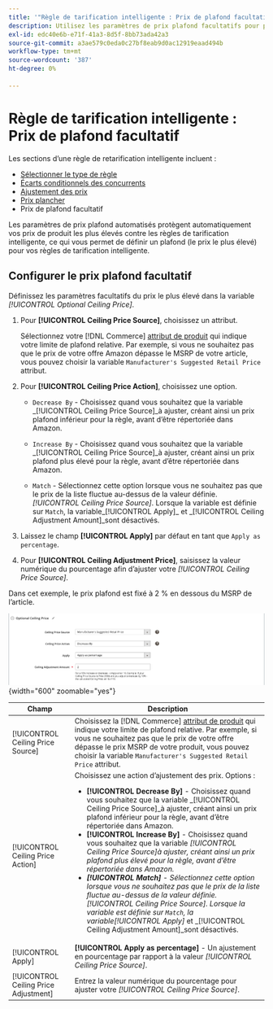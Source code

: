 ```yaml
---
title: '"Règle de tarification intelligente : Prix de plafond facultatif'''
description: Utilisez les paramètres de prix plafond facultatifs pour protéger votre prix de produit le plus élevé contre les règles de tarification intelligente qui gèrent vos listes Amazon.
exl-id: edc40e6b-e71f-41a3-8d5f-8bb73ada42a3
source-git-commit: a3ae579c0eda0c27bf8eab9d0ac12919eaad494b
workflow-type: tm+mt
source-wordcount: '387'
ht-degree: 0%

---
```


# Règle de tarification intelligente : Prix de plafond facultatif

Les sections d’une règle de retarification intelligente incluent :

- [Sélectionner le type de règle](./intelligent-repricing-rules.md)
- [Écarts conditionnels des concurrents](./competitor-conditional-variances.md)
- [Ajustement des prix](./price-adjustment.md)
- [Prix plancher](./floor-price.md)
- Prix de plafond facultatif

Les paramètres de prix plafond automatisés protègent automatiquement vos prix de produit les plus élevés contre les règles de tarification intelligente, ce qui vous permet de définir un plafond (le prix le plus élevé) pour vos règles de tarification intelligente.

## Configurer le prix plafond facultatif

Définissez les paramètres facultatifs du prix le plus élevé dans la variable _[!UICONTROL Optional Ceiling Price]_.

1. Pour **[!UICONTROL Ceiling Price Source]**, choisissez un attribut.

   Sélectionnez votre [!DNL Commerce] [attribut de produit](https://experienceleague.adobe.com/docs/commerce-admin/catalog/product-attributes/product-attributes.html) qui indique votre limite de plafond relative. Par exemple, si vous ne souhaitez pas que le prix de votre offre Amazon dépasse le MSRP de votre article, vous pouvez choisir la variable `Manufacturer's Suggested Retail Price` attribut.

1. Pour **[!UICONTROL Ceiling Price Action]**, choisissez une option.

   - `Decrease By` - Choisissez quand vous souhaitez que la variable _[!UICONTROL Ceiling Price Source]_à ajuster, créant ainsi un prix plafond inférieur pour la règle, avant d’être répertoriée dans Amazon.

   - `Increase By` - Choisissez quand vous souhaitez que la variable _[!UICONTROL Ceiling Price Source]_à ajuster, créant ainsi un prix plafond plus élevé pour la règle, avant d’être répertoriée dans Amazon.

   - `Match` - Sélectionnez cette option lorsque vous ne souhaitez pas que le prix de la liste fluctue au-dessus de la valeur définie. _[!UICONTROL Ceiling Price Source]_. Lorsque la variable est définie sur `Match`, la variable_[!UICONTROL Apply]_ et _[!UICONTROL Ceiling Adjustment Amount]_sont désactivés.

1. Laissez le champ **[!UICONTROL Apply]** par défaut en tant que `Apply as percentage`.

1. Pour **[!UICONTROL Ceiling Adjustment Price]**, saisissez la valeur numérique du pourcentage afin d’ajuster votre _[!UICONTROL Ceiling Price Source]_.

Dans cet exemple, le prix plafond est fixé à 2 % en dessous du MSRP de l’article.

![Règle de retarification intelligente - prix plafond facultatif](assets/ob-intelligent-price-rule-ceiling.png){width="600" zoomable="yes"}

| Champ | Description |
|---|---|
| [!UICONTROL Ceiling Price Source] | Choisissez la [!DNL Commerce] [attribut de produit](https://experienceleague.adobe.com/docs/commerce-admin/catalog/product-attributes/product-attributes.html) qui indique votre limite de plafond relative. Par exemple, si vous ne souhaitez pas que le prix de votre offre dépasse le prix MSRP de votre produit, vous pouvez choisir la variable `Manufacturer's Suggested Retail Price` attribut. |
| [!UICONTROL Ceiling Price Action] | Choisissez une action d’ajustement des prix. Options :<ul><li>**[!UICONTROL Decrease By]** - Choisissez quand vous souhaitez que la variable _[!UICONTROL Ceiling Price Source]_à ajuster, créant ainsi un prix plafond inférieur pour la règle, avant d’être répertoriée dans Amazon.</li><li>**[!UICONTROL Increase By]** - Choisissez quand vous souhaitez que la variable _[!UICONTROL Ceiling Price Source]_à ajuster, créant ainsi un prix plafond plus élevé pour la règle, avant d’être répertoriée dans Amazon.</li><li>**[!UICONTROL Match]** - Sélectionnez cette option lorsque vous ne souhaitez pas que le prix de la liste fluctue au-dessus de la valeur définie. _[!UICONTROL Ceiling Price Source]_. Lorsque la variable est définie sur `Match`, la variable_[!UICONTROL Apply]_ et _[!UICONTROL Ceiling Adjustment Amount]_sont désactivés.</li></ul> |
| [!UICONTROL Apply] | **[!UICONTROL Apply as percentage]** - Un ajustement en pourcentage par rapport à la valeur _[!UICONTROL Ceiling Price Source]_. |
| [!UICONTROL Ceiling Price Adjustment] | Entrez la valeur numérique du pourcentage pour ajuster votre _[!UICONTROL Ceiling Price Source]_. |
